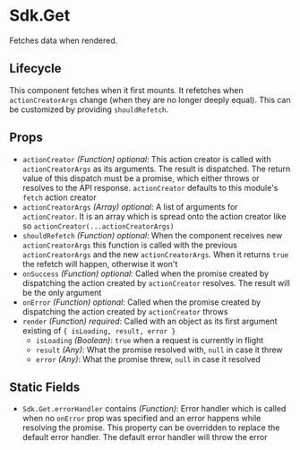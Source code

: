 # Sdk.Get

Fetches data when rendered.

## Lifecycle

This component fetches when it first mounts. It refetches when
`actionCreatorArgs` change (when they are no longer deeply equal). This can be
customized by providing `shouldRefetch`.

## Props

- `actionCreator` _(Function)_ _optional_: This action creator is called with
  `actionCreatorArgs` as its arguments. The result is dispatched. The return
  value of this dispatch must be a promise, which either throws or resolves to
  the API response. `actionCreator` defaults to this module's `fetch` action
  creator
- `actionCreatorArgs` _(Array)_ _optional_: A list of arguments for
  `actionCreator`. It is an array which is spread onto the action creator like
  so `actionCreator(...actionCreatorArgs)`
- `shouldRefetch` _(Function)_ _optional_: When the component receives new
  `actionCreatorArgs` this function is called with the previous
  `actionCreatorArgs` and the new `actionCreatorArgs`. When it returns `true`
  the refetch will happen, otherwise it won't
- `onSuccess` _(Function)_ _optional_: Called when the promise created by
  dispatching the action created by `actionCreator` resolves. The result will be
  the only argument
- `onError` _(Function)_ _optional_: Called when the promise created by
  dispatching the action created by `actionCreator` throws
- `render` _(Function)_ _required_: Called with an object as its first argument
  existing of `{ isLoading, result, error }`
  - `isLoading` _(Boolean)_: `true` when a request is currently in flight
  - `result` _(Any)_: What the promise resolved with, `null` in case it threw
  - `error` _(Any)_: What the promise threw, `null` in case it resolved

## Static Fields

- `Sdk.Get.errorHandler` contains _(Function)_: Error handler which is called
  when no `onError` prop was specified and an error happens while resolving the
  promise. This property can be overridden to replace the default error handler.
  The default error handler will throw the error
